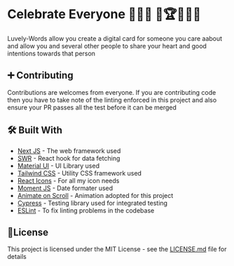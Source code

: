 # Celebrate Everyone 🎉🎊🥳 🥇🏆🥂🍾🍻

Luvely-Words allow you create a digital card for someone you care aabout and allow you and several other people to share your heart and good intentions towards that person

## ➕ Contributing

Contributions are welcomes from everyone. If you are contributing code then you have to take note of the linting enforced in this project and also ensure your PR passes all the test before it can be merged

## 🛠 Built With

- [Next JS](http://www.dropwizard.io/1.0.2/docs/) - The web framework used
- [SWR](https://swr.vercel.app/) - React hook for data fetching
- [Material UI](https://mui.com/) - UI Library used
- [Tailwind CSS](https://tailwindcss.com/) - Utility CSS framework used
- [React Icons](https://react-icons.github.io/react-icons/) - For all my icon needs
- [Moment JS](https://momentjs.com/) - Date formater used
- [Animate on Scroll](https://michalsnik.github.io/aos/) - Animation adopted for this project
- [Cypress](https://www.cypress.io/) - Testing library used for integrated testing
- [ESLint](https://eslint.org/) - To fix linting problems in the codebase

## 📑License

This project is licensed under the MIT License - see the [LICENSE.md](https://github.com/Ripple-Effect-Community/lyvely-words/blob/main/LICENSE) file for details
